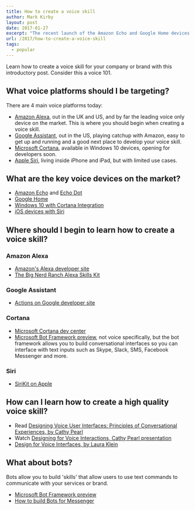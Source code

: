 ```yaml
---
title: How to create a voice skill
author: Mark Kirby
layout: post
date: 2017-01-27
excerpt: "The recent launch of the Amazon Echo and Google Home devices have made voice the new technology to learn. Get ahead of the game and develop a voice skill for your brand."
url: /2017/how-to-create-a-voice-skill
tags:
  - popular
---
```


Learn how to create a voice skill for your company or brand with this introductory post. Consider this a voice 101.

## What voice platforms should I be targeting?

There are 4 main voice platforms today:

* [Amazon Alexa](https://www.amazon.co.uk/dp/B01GAGVIE4/ref=gw_aucc_dopp_AB_justask?pf_rd_r=KK0ZD4NG7F2Y9C1X15Z0&pf_rd_p=d68516ec-defa-4940-a732-0248fe232f9c), out in the UK and US, and by far the leading voice only device on the market. This is where you should begin when creating a voice skill.
* [Google Assistant](https://assistant.google.com/), out in the US, playing catchup with Amazon, easy to get up and running and a good next place to develop your voice skill.
* [Microsoft Cortana](https://www.microsoft.com/en/mobile/experiences/cortana/), available in Windows 10 devices, opening for developers soon.
* [Apple Siri](http://www.apple.com/uk/ios/siri/), living inside iPhone and iPad, but with limited use cases.

## What are the key voice devices on the market?

* [Amazon Echo](https://www.amazon.co.uk/Amazon-SK705DI-Echo-Black/dp/B01GAGVIE4/ref=as_li_ss_tl?ie=UTF8&qid=1485615737&sr=8-1&keywords=amazon+echo&linkCode=ll1&tag=markirby-21&linkId=12714f842fbf75adfb2d69b3ca8140a5) and [Echo Dot](https://www.amazon.co.uk/Amazon-Echo-Dot-Generation-Black/dp/B01DFKBL68/ref=as_li_ss_tl?ie=UTF8&qid=1485615737&sr=8-2&keywords=amazon+echo&linkCode=ll1&tag=markirby-21&linkId=bbc57edaebb5b3b3e4dad05f6bc5e880)
* [Google Home](https://madeby.google.com/home/)
* [Windows 10 with Cortana Integration](https://www.microsoft.com/en-gb/windows/cortana)
* [iOS devices with Siri](http://www.apple.com/uk/ios/siri/)

## Where should I begin to learn how to create a voice skill?

### Amazon Alexa

* [Amazon's Alexa developer site](https://developer.amazon.com/alexa)
* [The Big Nerd Ranch Alexa Skills Kit](https://developer.amazon.com/alexa-skills-kit/big-nerd-ranch)

### Google Assistant

* [Actions on Google developer site](https://developers.google.com/actions/)

### Cortana

* [Microsoft Cortana dev center](https://developer.microsoft.com/en-us/cortana)
* [Microsoft Bot Framework preview](https://dev.botframework.com/), not voice specifically, but the bot framework allows you to build conversational interfaces so you can interface with text inputs such as Skype, Slack, SMS, Facebook Messenger and more.

### Siri

* [SiriKit on Apple](https://developer.apple.com/sirikit/)

## How can I learn how to create a high quality voice skill?

* Read [Designing Voice User Interfaces: Principles of Conversational Experiences, by Cathy Pearl](http://amzn.to/2kxOICO)
* Watch [Designing for Voice Interactions, Cathy Pearl presentation](http://www.oreilly.com/pub/e/3814)
* [Design for Voice Interfaces, by Laura Klein](http://www.oreilly.com/design/free/design-for-voice-interfaces.csp)

## What about bots?

Bots allow you to build 'skills' that allow users to use text commands to communicate with your services or brand.

* [Microsoft Bot Framework preview](https://dev.botframework.com/)
* [How to build Bots for Messenger](https://developers.facebook.com/blog/post/2016/04/12/bots-for-messenger/)

